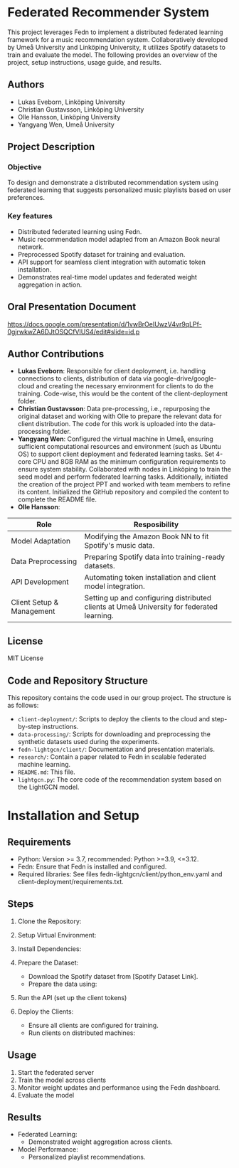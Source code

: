 # Federated Recommender System

This project leverages Fedn to implement a distributed federated learning framework for a music recommendation system. Collaboratively developed by Umeå University and Linköping University, it utilizes Spotify datasets to train and evaluate the model. The following provides an overview of the project, setup instructions, usage guide, and results.

## Authors
+ Lukas Eveborn, Linköping University
+ Christian Gustavsson, Linköping University
+ Olle Hansson, Linköping University
+ Yangyang Wen, Umeå University

## Project Description
### Objective
To design and demonstrate a distributed recommendation system using federated learning that suggests personalized music playlists based on user preferences.

### Key features
+ Distributed federated learning using Fedn.
+ Music recommendation model adapted from an Amazon Book neural network.
+ Preprocessed Spotify dataset for training and evaluation.
+ API support for seamless client integration with automatic token installation.
+ Demonstrates real-time model updates and federated weight aggregation in action. 

## Oral Presentation Document  
https://docs.google.com/presentation/d/1vwBrOeIUwzV4vr9qLPf-0gjrwkwZA6DJtOSQCfVIUS4/edit#slide=id.p

## Author Contributions  
- **Lukas Eveborn**: Responsible for client deployment, i.e. handling connections to clients, distribution of data via google-drive/google-cloud and creating the necessary environment for clients to do the training. Code-wise, this would be the content of the client-deployment folder. 
- **Christian Gustavsson**:  Data pre-processing, i.e., repurposing the original dataset and working with Olle to prepare the relevant data for client distribution. The code for this work is uploaded into the data-processing folder.
- **Yangyang Wen**: Configured the virtual machine in Umeå, ensuring sufficient computational resources and environment (such as Ubuntu OS) to support client deployment and federated learning tasks. Set 4-core CPU and 8GB RAM as the minimum configuration requirements to ensure system stability. Collaborated with nodes in Linköping to train the seed model and perform federated learning tasks. Additionally, initiated the creation of the project PPT and worked with team members to refine its content. Initialized the GitHub repository and compiled the content to complete the README file.
- **Olle Hansson**: 

| Role                | Resposibility                                              |
| ------------------- | ---------------------------------------------------------- |
| Model Adaptation    | Modifying the Amazon Book NN to fit Spotify's music data.  |
| Data Preprocessing  | Preparing Spotify data into training-ready datasets.       |
| API Development     | Automating token installation and client model integration.|
| Client Setup & Management | Setting up and configuring distributed clients at Umeå University for federated learning.            |


## License  
MIT License 

## Code and Repository Structure  
This repository contains the code used in our group project. The structure is as follows:  
- `client-deployment/`: Scripts to deploy the clients to the cloud and step-by-step instructions.
- `data-processing/`: Scripts for downloading and preprocessing the synthetic datasets used during the experiments.
- `fedn-lightgcn/client/`: Documentation and presentation materials.
- `research/`: Contain a paper related to Fedn in scalable federated machine learning.
- `README.md`: This file.
- `lightgcn.py`: The core code of the recommendation system based on the LightGCN model.

# Installation and Setup
## Requirements
+ Python: Version >= 3.7, recommended: Python >=3.9, <=3.12.
+ Fedn: Ensure that Fedn is installed and configured.
+ Required libraries: See files fedn-lightgcn/client/python_env.yaml and client-deployment/requirements.txt.

## Steps
1. Clone the Repository:
2. Setup Virtual Environment:
3. Install Dependencies:
4. Prepare the Dataset:
   + Download the Spotify dataset from [Spotify Dataset Link].
   + Prepare the data using:
     
5. Run the API (set up the client tokens)
6. Deploy the Clients:
   + Ensure all clients are configured for training.
   + Run clients on distributed machines:
  
## Usage 
1. Start the federated server
2. Train the model across clients
3. Monitor weight updates and performance using the Fedn dashboard.
4. Evaluate the model

## Results
- Federated Learning:
  + Demonstrated weight aggregation across clients.
- Model Performance:
  + Personalized playlist recommendations.
 
